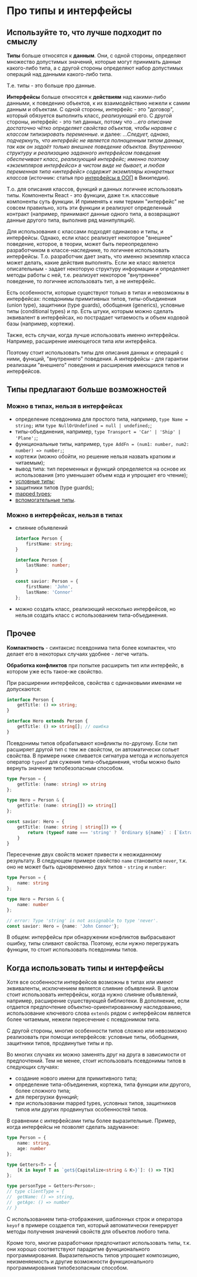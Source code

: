 # Про типы и интерфейсы

## Используйте то, что лучше подходит по смыслу

**Типы** больше относятся к **данным**. Они, с одной стороны, определяют множество допустимых значений, которые могут принимать данные какого-либо типа, а с другой стороны определяют набор допустимых операций над данными какого-либо типа.

Т.е. типы - это больше про данные.

**Интерфейсы** больше относятся к **действиям** над какими-либо данными, к поведению объектов, к их взаимодействию нежели к самим данным и объектам. С одной стороны, интерфейс - это "договор", который обязуется выполнить класс, _реализующий_ его. С другой стороны, интерфейс - это тип данных, потому что _...его описание достаточно чётко определяет свойства объектов, чтобы наравне с классом типизировать переменные_. и далее: _...Следует, однако, подчеркнуть, что интерфейс не является полноценным типом данных, так как он задаёт только внешнее поведение объектов. Внутреннюю структуру и реализацию заданного интерфейсом поведения обеспечивает класс, реализующий интерфейс; именно поэтому «экземпляров интерфейса» в чистом виде не бывает, и любая переменная типа «интерфейс» содержит экземпляры конкретных классов_ (источник: статья про [интерфейсы в ООП](https://ru.wikipedia.org/wiki/%D0%98%D0%BD%D1%82%D0%B5%D1%80%D1%84%D0%B5%D0%B9%D1%81_(%D0%BE%D0%B1%D1%8A%D0%B5%D0%BA%D1%82%D0%BD%D0%BE-%D0%BE%D1%80%D0%B8%D0%B5%D0%BD%D1%82%D0%B8%D1%80%D0%BE%D0%B2%D0%B0%D0%BD%D0%BD%D0%BE%D0%B5_%D0%BF%D1%80%D0%BE%D0%B3%D1%80%D0%B0%D0%BC%D0%BC%D0%B8%D1%80%D0%BE%D0%B2%D0%B0%D0%BD%D0%B8%D0%B5)) в Википедии).

Т.о. для описания классов, функций и данных логичнее использовать типы. Компоненты React - это функции, даже т.н. классовые компоненты суть функции. И применять к ним термин "интерфейс" не совсем правильно, хоть эти функции и реализуют определенный контракт (например, принимают данные одного типа, а возвращают данные другого типа, выполнив ряд манипуляций).

Для использования с классами подходят одинаково и типы, и интерфейсы. Однако, если класс реализует некоторое "внешнее" поведение, которое, в теории, может быть переопределено разработчиком в классе-наследнике, то логичнее использовать интерфейсы. Т.о. разработчик дает знать, что именно экземпляр класса может делать, какие действия выполнять. Если же класс является описательным - задает некоторую структуру информации и определяет методы работы с ней, т.е. реализует некоторое "внутреннее" поведение, то логичнее использовать тип, а не интерфейс.

Есть особенности, которые существуют только в типах и невозможны в интерфейсах: псевдонимы примитивных типов, типы-объединения (union type), защитники (type guards), обобщения (generics), условные типы (conditional types) и пр. Есть штуки, которым можно сделать эквивалент в интерфейсах, но пострадает читаемость и объем кодовой базы (например, кортежи).

Также, есть случаи, когда лучше использовать именно интерфейсы. Например, расширение имеющегося типа или интерфейса.

Поэтому стоит использовать типы для описания данных и операций с ними, функций, "внутреннего" поведения. А интерфейсы - для гарантии реализации "внешнего" поведения и расширения имеющихся типов и интерфейсов.

## Типы предлагают больше возможностей

### Можно в типах, нельзя в интерфейсах

- определение псевдонима для простого типа, например, `type Name = string;` или `type NullOrUndefined = null | undefined;`;
- типы-объединения, например, `type Transport = 'Car' | 'Ship' | 'Plane';`;
- функциональные типы, например, `type AddFn = (num1: number, num2: number) => number;`;
- кортежи (можно обойти, но решение нельзя назвать кратким и читаемым);
- вывод типа: тип переменных и функций определяется на основе их использования (это уменьшает объем кода и упрощает его чтение);
- [условные типы](https://www.typescriptlang.org/docs/handbook/2/conditional-types.html);
- защитники типов (type guards);
- [mapped types](https://www.typescriptlang.org/docs/handbook/2/mapped-types.html);
- [вспомогательные типы](https://www.typescriptlang.org/docs/handbook/utility-types.html).

### Можно в интерфейсах, нельзя в типах

- слияние объявлений

	```TypeScript
	interface Person {
		firstName: string;
	}

	interface Person {
		lastName: number;
	}

	const savior: Person = {
		firstName: 'John',
		lastName: 'Connor'
	};
	```

- можно создать класс, реализющий несколько интерфейсов, но нельзя создать класс с использованием типа-объединения.

## Прочее

**Компактность** - синтаксис псевдонима типа более компактен, что делает его в некоторых случаях удобнее - легче читать.

**Обработка конфликтов** при попытке расширить тип или интерфейс, в котором уже есть такое-же свойство.

При расширении интерфейсов, свойства с одинаковыми именами не допускаются:

```TypeScript
interface Person {
	getTitle: () => string;
}

interface Hero extends Person {
	getTitle: () => string[]; // ошибка
}
```

Псевдонимы типов обрабатывают конфликты по-другому. Если тип расширяет другой тип с тем же свойстом, он автоматически сольет свойства. В примере ниже сливается сигнатура метода и используется оператор `typeof` для сужения типа-объединения, чтобы можно было вернуть значение типобезопасным способом.

```TypeScript
type Person = {
	getTitle: (name: string) => string
};

type Hero = Person & {
	getTitle: (name: string[]) => string[]
};

const savior: Hero = {
	getTitle: (name: string | string[]) => {
		return (typeof name === 'string' ? `Ordinary ${name}` : [`Extraordinary ${name}`, `Marvelous ${name}`]) as string[] & string;
	}
}
```

Пересечение двух свойств может привести к неожиданному результату. В следующем примере свойство `name` становится `never`, т.к. оно не может быть одновременно двух типов - `string` и `number`:

```TypeScript
type Person = {
	name: string
};

type Hero = Person & {
	name: number
};

// error: Type 'string' is not assignable to type 'never'.
const savior: Hero = {name: 'John Connor'};
```

В общем: интерфейсы при обнаружении конфликтов выбрасывают ошибку, типы сливают свойства. Поэтому, если нужно перегружать функции, то стоит использовать псевдонимы типов.

## Когда использовать типы и интерфейсы

Хотя все особенности интерфейсов возможны в типах или имеют эквиваленты, исключением является слияние объявлений. В целом стоит использовать интерфейсы, когда нужно слияние объявлений, например, расширение сушествующей библиотеки. В дополнение, если отдается предпочтение объектно-ориентированному наследованию, использование ключевого слова `extends` рядом с интерфейсом является более читаемым, нежели пересечение с псевдонимом типа.

С другой стороны, многие особенности типов сложно или невозможно реализовать при помощи интерфейсов: условные типы, обобщения, защитники типов, продвинутые типы и пр. 

Во многих случаях их можно заменять друг на друга в зависимости от предпочтений. Тем не менее, стоит использовать псевдонимы типов в следующих случаях:
- создание нового имени для примитивного типа;
- определение типа-объединения, кортежа, типа функции или другого, более сложного типа;
- для перегрузки функций;
- при использовании mapped types, условных типов, защитников типов или других продвинутых особенностей типов.

В сравнении с интерфейсами типы более выразительные. Пример, когда интерфейсы не позволят сделать задуманное:

```TypeScript
type Person = {
	name: string,
	age: number
};

type Getters<T> = {
	[K in keyof T as `get${Capitalize<string & K>}`]: () => T[K]
};

type personType = Getters<Person>;
// type clientType = {
// 	getName: () => string,
// 	getAge: () => number
// }
```

С использованием типа-отображения, шаблонных строк и оператора `keyof` в примере создается тип, который автоматически генерирует методы получения значений свойств для объектов любого типа.

Кроме того, многие разработчики предпочитают использовать типы, т.к. они хорошо соответствуют парадигме функционального программирования. Выразительность типов упрощает композицию, неизменяемость и другие возможности функционального программирования типобезопасным способом.